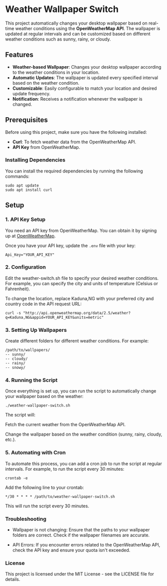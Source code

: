 # **Weather Wallpaper Switch**

This project automatically changes your desktop wallpaper based on real-time weather conditions using the **OpenWeatherMap API**. The wallpaper is updated at regular intervals and can be customized based on different weather conditions such as sunny, rainy, or cloudy.

## **Features**

- **Weather-based Wallpaper**: Changes your desktop wallpaper according to the weather conditions in your location.
- **Automatic Updates**: The wallpaper is updated every specified interval based on the weather condition.
- **Customizable**: Easily configurable to match your location and desired update frequency.
- **Notification**: Receives a notification whenever the wallpaper is changed.

## **Prerequisites**

Before using this project, make sure you have the following installed:

- **Curl**: To fetch weather data from the OpenWeatherMap API.
- **API Key** from OpenWeatherMap.

### **Installing Dependencies**

You can install the required dependencies by running the following commands:
   
	sudo apt update 
	sudo apt install curl
 
## **Setup**

### 1. API Key Setup

You need an API key from OpenWeatherMap. You can obtain it by signing up at [OpenWeatherMap](https://openweathermap.org/).

Once you have your API key, update the `.env` file with your key:

	Api_Key="YOUR_API_KEY"
 
### 2. Configuration

Edit the weather-switch.sh file to specify your desired weather conditions. For example, you can specify the city and units of temperature (Celsius or Fahrenheit).

To change the location, replace Kaduna,NG with your preferred city and country code in the API request URL:

    curl -s "http://api.openweathermap.org/data/2.5/weather?q=Kaduna,NG&appid=YOUR_API_KEY&units=metric"

### 3. Setting Up Wallpapers

Create different folders for different weather conditions. For example:

	/path/to/wallpapers/
    -- sunny/
    -- cloudy/
    -- rainy/
	-- snowy/

### 4. Running the Script

Once everything is set up, you can run the script to automatically change your wallpaper based on the weather:

    ./weather-wallpaper-switch.sh

The script will:

  Fetch the current weather from the OpenWeatherMap API.

  Change the wallpaper based on the weather condition (sunny, rainy, cloudy, etc.).

### 5. Automating with Cron

To automate this process, you can add a cron job to run the script at regular intervals. For example, to run the script every 30 minutes:

    crontab -e
Add the following line to your crontab:

    */30 * * * * /path/to/weather-wallpaper-switch.sh
This will run the script every 30 minutes.

### Troubleshooting

  -  Wallpaper is not changing: Ensure that the paths to your wallpaper folders are correct. Check if the wallpaper filenames are accurate.

  -  API Errors: If you encounter errors related to the OpenWeatherMap API, check the API key and ensure your quota isn't exceeded.

### License

This project is licensed under the MIT License - see the LICENSE file for details.



